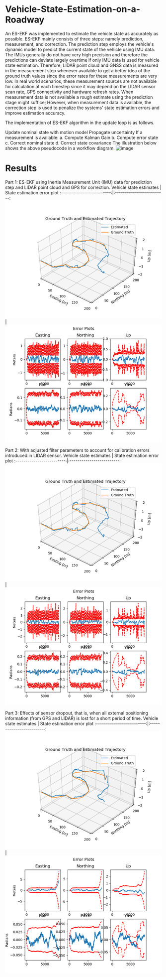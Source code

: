 # Vehicle-State-Estimation-on-a-Roadway
An ES-EKF was implemented to estimate the vehicle state as accurately as possible. ES-EKF mainly consists of three steps: namely prediction, measurement, and correction. The prediction step employs the vehicle's dynamic model to predict the current state of the vehicle using IMU data. The IMUs generally do not have very high precision and therefore the predictions can deviate largely overtime if only IMU data is used for vehicle state estimation. Therefore, LIDAR point cloud and GNSS data is measured in the measurement step whenever available to get a better idea of the ground truth values since the error rates for these measurements are very low. In real world scenarios, these measurement sources are not available for calculation at each timestep since it may depend on the LIDAR sensor scan rate, GPS connectivity and hardware refresh rates. When measurement data is not available a rough estimate using the prediction stage might suffice; However, when measurement data is available, the correction step is used to penalize the systems' state estimation errors and improve estimation accuracy.

The implementation of ES-EKF algorithm in the update loop is as follows.

Update nominal state with motion model
Propagate uncertainty
If a measurement is available:
a. Compute Kalman Gain
b. Compute error state
c. Correct nominal state
d. Correct state covariance
The illustration below shows the above pseudocode in a workflow diagram.
![image](https://user-images.githubusercontent.com/103896788/194776029-e3138738-3b4f-47c3-9ec2-9125d016151c.png)
# Results
Part 1: ES-EKF using Inertia Measurement Unit (IMU) data for prediction step and LIDAR point cloud and GPS for correction.
Vehicle state estimates | State estimation error plot
:-------------------------:|:-------------------------:
<img src='https://github.com/Xiushishen/Vehicle-State-Estimation-on-a-Roadway/blob/main/Vehicle%20State%20Estimation%20on%20a%20Roadway/Images/Part_1.png'> | <img src='https://github.com/JagtapSagar/Error-State-Extended-Kalman-Filter/blob/main/Images/Part_1_error_plots.png'>

Part 2: With adjusted filter parameters to account for calibration errors introduced in LIDAR sensor.
Vehicle state estimates | State estimation error plot
:-------------------------:|:-------------------------:
<img src='https://github.com/JagtapSagar/Error-State-Extended-Kalman-Filter/blob/main/Images/Part_2.png'> | <img src='https://github.com/JagtapSagar/Error-State-Extended-Kalman-Filter/blob/main/Images/Part_2_error_plots.png'>

Part 3: Effects of sensor dropout, that is, when all external positioning information (from GPS and LIDAR) is lost for a short period of time.
Vehicle state estimates | State estimation error plot
:-------------------------:|:-------------------------:
<img src='https://github.com/JagtapSagar/Error-State-Extended-Kalman-Filter/blob/main/Images/Part_3.png'> | <img src='https://github.com/JagtapSagar/Error-State-Extended-Kalman-Filter/blob/main/Images/Part_3_error_plots.png'>
